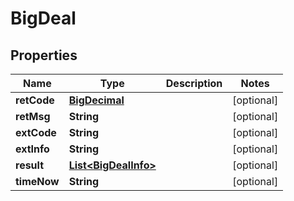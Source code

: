 
# BigDeal

## Properties
Name | Type | Description | Notes
------------ | ------------- | ------------- | -------------
**retCode** | [**BigDecimal**](BigDecimal.md) |  |  [optional]
**retMsg** | **String** |  |  [optional]
**extCode** | **String** |  |  [optional]
**extInfo** | **String** |  |  [optional]
**result** | [**List&lt;BigDealInfo&gt;**](BigDealInfo.md) |  |  [optional]
**timeNow** | **String** |  |  [optional]



